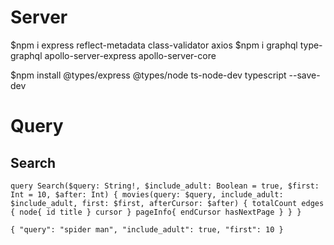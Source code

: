 # Server

$npm i express reflect-metadata class-validator axios
$npm i graphql type-graphql apollo-server-express apollo-server-core

$npm install @types/express @types/node ts-node-dev typescript --save-dev



# Query
## Search
`
query Search($query: String!, $include_adult: Boolean = true, $first: Int = 10, $after: Int) {
  movies(query: $query, include_adult: $include_adult, first: $first, afterCursor: $after) {
    totalCount
    edges {
      node{
        id
        title
      }
      cursor
    }
    pageInfo{
      endCursor
      hasNextPage
    }
  }
}
`

`
{
  "query": "spider man",
  "include_adult": true,
  "first": 10
}
`